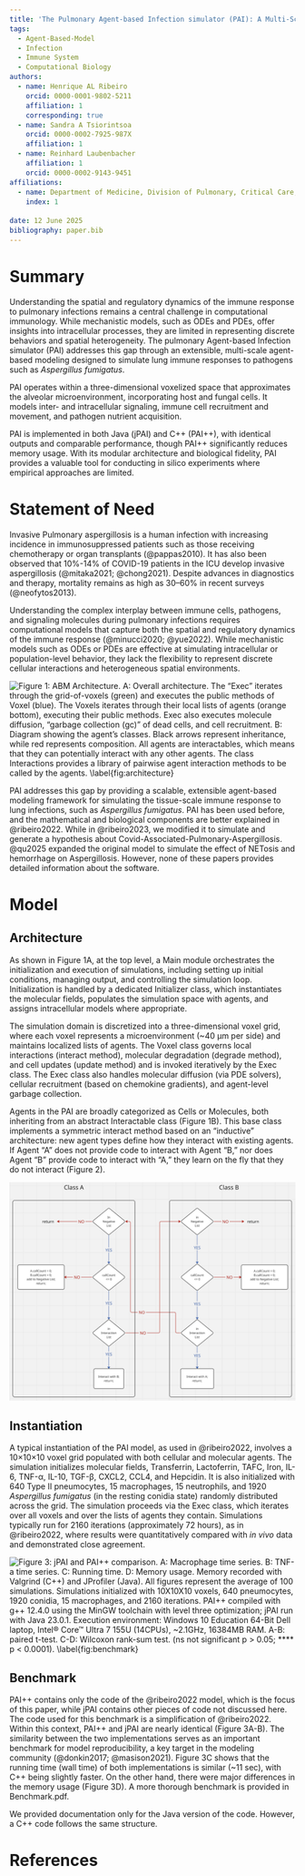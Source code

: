 ```yaml
---
title: 'The Pulmonary Agent-based Infection simulator (PAI): A Multi-Scale Agent-Based Model of Pulmonary Host-Pathogen Interactions'
tags:
  - Agent-Based-Model
  - Infection
  - Immune System
  - Computational Biology
authors:
  - name: Henrique AL Ribeiro
    orcid: 0000-0001-9802-5211
    affiliation: 1 
    corresponding: true
  - name: Sandra A Tsiorintsoa
    orcid: 0000-0002-7925-987X
    affiliation: 1
  - name: Reinhard Laubenbacher
    affiliation: 1
    orcid: 0000-0002-9143-9451
affiliations:
  - name: Department of Medicine, Division of Pulmonary, Critical Care, and Sleep Medicine, University of Florida, Gainesville 32610, FL, USA.
    index: 1

date: 12 June 2025
bibliography: paper.bib
---
```


# Summary

Understanding the spatial and regulatory dynamics of the immune response to pulmonary infections remains a central challenge in computational immunology. While mechanistic models, such as ODEs and PDEs, offer insights into intracellular processes, they are limited in representing discrete behaviors and spatial heterogeneity. The pulmonary Agent-based Infection simulator (PAI) addresses this gap through an extensible, multi-scale agent-based modeling designed to simulate lung immune responses to pathogens such as *Aspergillus fumigatus*.

PAI operates within a three-dimensional voxelized space that approximates the alveolar microenvironment, incorporating host and fungal cells. It models inter- and intracellular signaling, immune cell recruitment and movement, and pathogen nutrient acquisition.

PAI is implemented in both Java (jPAI) and C++ (PAI++), with identical outputs and comparable performance, though PAI++ significantly reduces memory usage. With its modular architecture and biological fidelity, PAI provides a valuable tool for conducting in silico experiments where empirical approaches are limited.

# Statement of Need

Invasive Pulmonary aspergillosis is a human infection with increasing incidence in immunosuppressed patients such as those receiving chemotherapy or organ transplants (@pappas2010). It has also been observed that 10\%-14\% of COVID-19 patients in the ICU develop invasive aspergillosis (@mitaka2021; @chong2021). Despite advances in diagnostics and therapy, mortality remains as high as 30–60\% in recent surveys (@neofytos2013).

Understanding the complex interplay between immune cells, pathogens, and signaling molecules during pulmonary infections requires computational models that capture both the spatial and regulatory dynamics of the immune response (@minucci2020; @yue2022). While mechanistic models such as ODEs or PDEs are effective at simulating intracellular or population-level behavior, they lack the flexibility to represent discrete cellular interactions and heterogeneous spatial environments.

![Figure 1: ABM Architecture. A: Overall architecture. The “Exec” iterates through the grid-of-voxels (green) and executes the public methods of Voxel (blue). The Voxels iterates through their local lists of agents (orange bottom), executing their public methods. Exec also executes molecule diffusion, “garbage collection (gc)” of dead cells, and cell recruitment. B: Diagram showing the agent’s classes. Black arrows represent inheritance, while red represents composition. All agents are interactables, which means that they can potentially interact with any other agents. The class Interactions provides a library of pairwise agent interaction methods to be called by the agents. \label{fig:architecture}](architecture.png)

PAI addresses this gap by providing a scalable, extensible agent-based modeling framework for simulating the tissue-scale immune response to lung infections, such as *Aspergillus fumigatus*. PAI has been used before, and the mathematical and biological components are better explained in @ribeiro2022. While in @ribeiro2023, we modified it to simulate and generate a hypothesis about Covid-Associated-Pulmonary-Aspergillosis. @qu2025 expanded the original model to simulate the effect of NETosis and hemorrhage on Aspergillosis. However, none of these papers provides detailed information about the software. 

# Model

## Architecture

As shown in Figure 1A, at the top level, a Main module orchestrates the initialization and execution of simulations, including setting up initial conditions, managing output, and controlling the simulation loop. Initialization is handled by a dedicated Initializer class, which instantiates the molecular fields, populates the simulation space with agents, and assigns intracellular models where appropriate.

The simulation domain is discretized into a three-dimensional voxel grid, where each voxel represents a microenvironment (~40 µm per side) and maintains localized lists of agents. The Voxel class governs local interactions (interact method), molecular degradation (degrade method), and cell updates (update method) and is invoked iteratively by the Exec class. The Exec class also handles molecular diffusion (via PDE solvers), cellular recruitment (based on chemokine gradients), and agent-level garbage collection.

Agents in the PAI are broadly categorized as Cells or Molecules, both inheriting from an abstract Interactable class (Figure 1B). This base class implements a symmetric interact method based on an “inductive” architecture: new agent types define how they interact with existing agents. If Agent “A” does not provide code to interact with Agent “B,” nor does Agent “B” provide code to interact with “A,” they learn on the fly that they do not interact (Figure 2).

![Figure 2: Dynamics of interaction between two agents. Decision diagram made by the methods “interact” and “templateInteract” from the two classes trying to interact (“A” and “B”). \label{fig:inductive}](InductiveArchitecture.png)

## Instantiation

A typical instantiation of the PAI model, as used in @ribeiro2022, involves a 10×10×10 voxel grid populated with both cellular and molecular agents. The simulation initializes molecular fields, Transferrin, Lactoferrin, TAFC, Iron, IL-6, TNF-α, IL-10, TGF-β, CXCL2, CCL4, and Hepcidin. It is also initialized with 640 Type II pneumocytes, 15 macrophages, 15 neutrophils, and 1920 *Aspergillus fumigatus* (in the resting conidia state) randomly distributed across the grid. The simulation proceeds via the Exec class, which iterates over all voxels and over the lists of agents they contain. Simulations typically run for 2160 iterations (approximately 72 hours), as in @ribeiro2022, where results were quantitatively compared with *in vivo* data and demonstrated close agreement.

![Figure 3: jPAI and PAI++ comparison. A: Macrophage time series. B: TNF-a time series. C: Running time. D: Memory usage. Memory recorded with Valgrind (C++) and JProfiler (Java). All figures represent the average of 100 simulations. Simulations initialized with 10X10X10 voxels, 640 pneumocytes, 1920 conidia, 15 macrophages, and 2160 iterations. PAI++ compiled with g++ 12.4.0 using the MinGW toolchain with level three optimization; jPAI run with Java 23.0.1. Execution environment: Windows 10 Education 64-Bit Dell laptop, Intel® Core™ Ultra 7 155U (14CPUs), ~2.1GHz, 16384MB RAM. A-B: paired t-test. C-D: Wilcoxon rank-sum test. (ns not significant p > 0.05; **** p < 0.0001). \label{fig:benchmark}](Benchmark.png)

## Benchmark

PAI++ contains only the code of the @ribeiro2022 model, which is the focus of this paper, while jPAI contains other pieces of code not discussed here. The code used for this benchmark is a simplification of @ribeiro2022. Within this context, PAI++ and jPAI are nearly identical (Figure 3A-B). The similarity between the two implementations serves as an important benchmark for model reproducibility, a key target in the modeling community (@donkin2017; @masison2021). Figure 3C shows that the running time (wall time) of both implementations is similar (~11 sec), with C++ being slightly faster. On the other hand, there were major differences in the memory usage (Figure 3D). A more thorough benchmark is provided in Benchmark.pdf.

We provided documentation only for the Java version of the code. However, a C++ code follows the same structure.


# References

